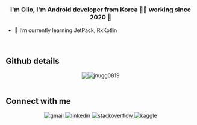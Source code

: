 ### <div align="center">I'm Olio, I'm Android developer from Korea 👨‍💻 working since 2020 🚀 </div>  
 
 
- 🌱 I’m currently learning JetPack, RxKotlin

 
<br/>  

## Github details
<div align="center"><img src="https://github-readme-stats.vercel.app/api?username=jnugg0819&show_icons=true&count_private=true&hide_border=true" align="center" /><img src="https://github-readme-stats.vercel.app/api/top-langs?username=jnugg0819&show_icons=true&locale=en&layout=compact" alt="jnugg0819" align="center"/></div> 

<br/>

## Connect with me  
<div align="center">
<a href="mailto:jnugg0819@gmail.com" target="_blank">
<img src=https://img.shields.io/badge/gmail-%23EA4335.svg?&style=for-the-badge&logo=gmail&logoColor=white alt=gmail style="margin-bottom: 5px;" />
</a>
<a href="https://linkedin.com/in/g4eng" target="_blank">
<img src=https://img.shields.io/badge/linkedin-%231E77B5.svg?&style=for-the-badge&logo=linkedin&logoColor=white alt=linkedin style="margin-bottom: 5px;" />
</a>
<a href="https://stackoverflow.com/users/12522572/kyleyang" target="_blank">
<img src=https://img.shields.io/badge/stackoverflow-%23F28032.svg?&style=for-the-badge&logo=stackoverflow&logoColor=white alt=stackoverflow style="margin-bottom: 5px;" />
</a>
<a href="https://www.kaggle.com/kylemoyang" target="_blank">
<img src=https://img.shields.io/badge/kaggle-%2344BAE8.svg?&style=for-the-badge&logo=kaggle&logoColor=white alt=kaggle style="margin-bottom: 5px;" />
</a>  
</div>  
